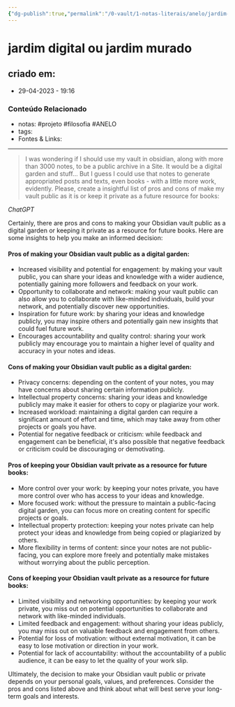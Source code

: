 ```yaml
---
{"dg-publish":true,"permalink":"/0-vault/1-notas-literais/anelo/jardim-digital-ou-jardim-murado/","tags":["projeto","filosofia","ANELO"],"dgHomeLink":true,"dgShowLocalGraph":true,"dgShowFileTree":true,"dgEnableSearch":true}
---
```


# jardim digital ou jardim murado

## criado em: 
-  29-04-2023 - 19:16

### Conteúdo Relacionado
- notas: #projeto #filosofia #ANELO 
- tags: 
- Fontes & Links: 

---

> I was wondering if I should use my vault in obsidian, along with more than 3000 notes, to be a public archive in a Site. It would be a digital garden and stuff... But I guess I could use that notes to generate appropriated posts and texts, even books - with a little more work, evidently. Please, create a insightful list of pros and cons of make my vault public as it is or keep it private as a future resource for books:

*ChatGPT*

Certainly, there are pros and cons to making your Obsidian vault public as a digital garden or keeping it private as a resource for future books. Here are some insights to help you make an informed decision:

#### Pros of making your Obsidian vault public as a digital garden:

-   Increased visibility and potential for engagement: by making your vault public, you can share your ideas and knowledge with a wider audience, potentially gaining more followers and feedback on your work.
-   Opportunity to collaborate and network: making your vault public can also allow you to collaborate with like-minded individuals, build your network, and potentially discover new opportunities.
-   Inspiration for future work: by sharing your ideas and knowledge publicly, you may inspire others and potentially gain new insights that could fuel future work.
-   Encourages accountability and quality control: sharing your work publicly may encourage you to maintain a higher level of quality and accuracy in your notes and ideas.

#### Cons of making your Obsidian vault public as a digital garden:

-   Privacy concerns: depending on the content of your notes, you may have concerns about sharing certain information publicly.
-   Intellectual property concerns: sharing your ideas and knowledge publicly may make it easier for others to copy or plagiarize your work.
-   Increased workload: maintaining a digital garden can require a significant amount of effort and time, which may take away from other projects or goals you have.
-   Potential for negative feedback or criticism: while feedback and engagement can be beneficial, it's also possible that negative feedback or criticism could be discouraging or demotivating.

#### Pros of keeping your Obsidian vault private as a resource for future books:

-   More control over your work: by keeping your notes private, you have more control over who has access to your ideas and knowledge.
-   More focused work: without the pressure to maintain a public-facing digital garden, you can focus more on creating content for specific projects or goals.
-   Intellectual property protection: keeping your notes private can help protect your ideas and knowledge from being copied or plagiarized by others.
-   More flexibility in terms of content: since your notes are not public-facing, you can explore more freely and potentially make mistakes without worrying about the public perception.

#### Cons of keeping your Obsidian vault private as a resource for future books:

-   Limited visibility and networking opportunities: by keeping your work private, you miss out on potential opportunities to collaborate and network with like-minded individuals.
-   Limited feedback and engagement: without sharing your ideas publicly, you may miss out on valuable feedback and engagement from others.
-   Potential for loss of motivation: without external motivation, it can be easy to lose motivation or direction in your work.
-   Potential for lack of accountability: without the accountability of a public audience, it can be easy to let the quality of your work slip.

Ultimately, the decision to make your Obsidian vault public or private depends on your personal goals, values, and preferences. Consider the pros and cons listed above and think about what will best serve your long-term goals and interests.